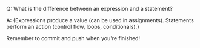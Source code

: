Q: What is the difference between an expression and a statement?

A: {Expressions produce a value (can be used in assignments).
Statements perform an action (control flow, loops, conditionals).}


Remember to commit and push when you're finished!
